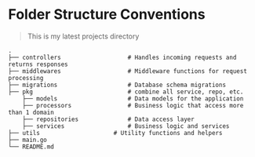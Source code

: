 # Folder Structure Conventions

> This is my latest projects directory

    .
    ├── controllers                   # Handles incoming requests and returns responses
    ├── middlewares                   # Middleware functions for request processing
    ├── migrations                    # Database schema migrations
    ├── pkg                           # combine all service, repo, etc.
        ├── models                    # Data models for the application
        ├── processors                # Business logic that access more than 1 domain
        ├── repositories              # Data access layer
        ├── services                  # Business logic and services
    ├── utils                     # Utility functions and helpers
    ├── main.go
    └── README.md
